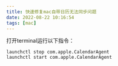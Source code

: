 ```yaml
---
title: 快速修复mac自带日历无法同步问题
date: 2022-08-22 10:16:54
tags: [mac]
---
```


打开terminal运行以下指令：

```
launchctl stop com.apple.CalendarAgent
launchctl start com.apple.CalendarAgent
```